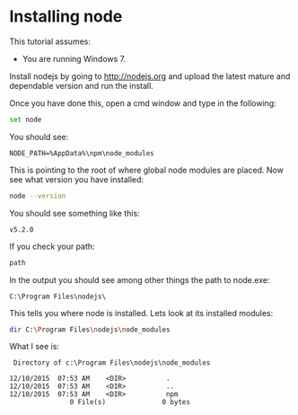 # Installing node
This tutorial assumes:
 - You are running Windows 7.

Install nodejs by going to http://nodejs.org and upload the latest mature and dependable version and 
run the install.

Once you have done this, open a cmd window and type in the following:
```sh
set node
```

You should see:
```
NODE_PATH=%AppData%\npm\node_modules
```
This is pointing to the root of where global node modules are placed.
Now see what version you have installed:
```sh
node --version
```
You should see something like this:
```
v5.2.0
```
If you check your path:
```sh
path
```
In the output you should see among other things the path to node.exe:
```
C:\Program Files\nodejs\
```
This tells you where node is installed.  Lets look at its installed modules:
```sh
dir C:\Program Files\nodejs\node_modules
```
What I see is:
```
 Directory of c:\Program Files\nodejs\node_modules

12/10/2015  07:53 AM    <DIR>          .
12/10/2015  07:53 AM    <DIR>          ..
12/10/2015  07:53 AM    <DIR>          npm
               0 File(s)              0 bytes
```
